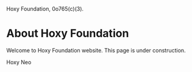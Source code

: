 Hoxy Foundation, 0o765(c)(3).

# About Hoxy Foundation

Welcome to Hoxy Foundation website. This page is under construction.

Hoxy Neo
